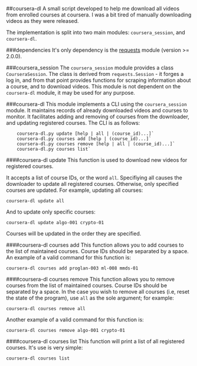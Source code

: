 ##coursera-dl
A small script developed to help me download all videos from enrolled courses at coursera. I was a bit tired of manually downloading videos as they were released.

The implementation is split into two main modules: `coursera_session`, and `coursera-dl`. 

###dependencies
It's only dependency is the [requests](http://docs.python-requests.org/) module (version >= 2.0.0).

###coursera_session
The `coursera_session` module provides a class `CourseraSession`. The class is derived from `requests.Session` - it forges a log in, and from that point provides functions for scraping information about a course, and to download videos. This module is not dependent on the `coursera-dl` module, it may be used for any purpose.

###coursera-dl
This module implements a CLI using the `coursera_session` module. It maintains records of already downloaded videos and courses to monitor. It facilitates adding and removing of courses from the downloader, and updating registered courses. The CLI is as follows:

```
	coursera-dl.py update [help | all | (course_id)...]`
	coursera-dl.py courses add [help | (course_id)...]`
	coursera-dl.py courses remove [help | all | (course_id)...]`
	coursera-dl.py courses list`
```

####coursera-dl update
This function is used to download new videos for registered courses.

It accepts a list of course IDs, or the word `all`. Specifiying all
causes the downloader to update all registered courses. Otherwise, only
specified courses are updated. For example, updating all courses:

`coursera-dl update all`

And to update only specific courses:

`coursera-dl update algo-001 crypto-01`

Courses will be updated in the order they are specified.

####coursera-dl courses add
This function allows you to add courses to the list of maintained courses. 
Course IDs should be separated by a space. An example of a valid command for this function is:

`coursera-dl courses add proglan-003 ml-008 mmds-01`

####coursera-dl courses remove
This function allows you to remove courses from the list of maintained courses. 
Course IDs should be separated by a space. In the case you wish to remove all courses 
(i.e, reset the state of the program), use `all` as the sole argument; for example:

`coursera-dl courses remove all`

Another example of a valid command for this function is:

`coursera-dl courses remove algo-001 crypto-01`

####coursera-dl courses list
This function will print a list of all registered courses. It's use is very simple:

`coursera-dl courses list`